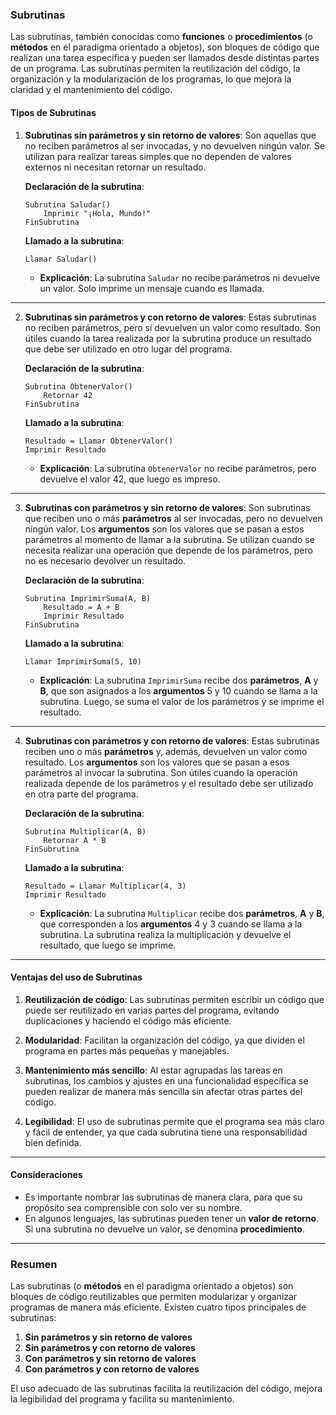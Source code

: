 ### **Subrutinas**

Las subrutinas, también conocidas como **funciones** o **procedimientos** (o **métodos** en el paradigma orientado a objetos), son bloques de código que realizan una tarea específica y pueden ser llamados desde distintas partes de un programa. Las subrutinas permiten la reutilización del código, la organización y la modularización de los programas, lo que mejora la claridad y el mantenimiento del código.

#### **Tipos de Subrutinas**

1. **Subrutinas sin parámetros y sin retorno de valores**: Son aquellas que no reciben parámetros al ser invocadas, y no devuelven ningún valor. Se utilizan para realizar tareas simples que no dependen de valores externos ni necesitan retornar un resultado.

   **Declaración de la subrutina**:
   ```
   Subrutina Saludar()
       Imprimir "¡Hola, Mundo!"
   FinSubrutina
   ```

   **Llamado a la subrutina**:
   ```
   Llamar Saludar()
   ```

   - **Explicación**: La subrutina `Saludar` no recibe parámetros ni devuelve un valor. Solo imprime un mensaje cuando es llamada.

---

2. **Subrutinas sin parámetros y con retorno de valores**: Estas subrutinas no reciben parámetros, pero sí devuelven un valor como resultado. Son útiles cuando la tarea realizada por la subrutina produce un resultado que debe ser utilizado en otro lugar del programa.

   **Declaración de la subrutina**:
   ```
   Subrutina ObtenerValor()
       Retornar 42
   FinSubrutina
   ```

   **Llamado a la subrutina**:
   ```
   Resultado = Llamar ObtenerValor()
   Imprimir Resultado
   ```

   - **Explicación**: La subrutina `ObtenerValor` no recibe parámetros, pero devuelve el valor 42, que luego es impreso.

---

3. **Subrutinas con parámetros y sin retorno de valores**: Son subrutinas que reciben uno o más **parámetros** al ser invocadas, pero no devuelven ningún valor. Los **argumentos** son los valores que se pasan a estos parámetros al momento de llamar a la subrutina. Se utilizan cuando se necesita realizar una operación que depende de los parámetros, pero no es necesario devolver un resultado.

   **Declaración de la subrutina**:
   ```
   Subrutina ImprimirSuma(A, B)
       Resultado = A + B
       Imprimir Resultado
   FinSubrutina
   ```

   **Llamado a la subrutina**:
   ```
   Llamar ImprimirSuma(5, 10)
   ```

   - **Explicación**: La subrutina `ImprimirSuma` recibe dos **parámetros**, **A** y **B**, que son asignados a los **argumentos** 5 y 10 cuando se llama a la subrutina. Luego, se suma el valor de los parámetros y se imprime el resultado.

---

4. **Subrutinas con parámetros y con retorno de valores**: Estas subrutinas reciben uno o más **parámetros** y, además, devuelven un valor como resultado. Los **argumentos** son los valores que se pasan a esos parámetros al invocar la subrutina. Son útiles cuando la operación realizada depende de los parámetros y el resultado debe ser utilizado en otra parte del programa.

   **Declaración de la subrutina**:
   ```
   Subrutina Multiplicar(A, B)
       Retornar A * B
   FinSubrutina
   ```

   **Llamado a la subrutina**:
   ```
   Resultado = Llamar Multiplicar(4, 3)
   Imprimir Resultado
   ```

   - **Explicación**: La subrutina `Multiplicar` recibe dos **parámetros**, **A** y **B**, que corresponden a los **argumentos** 4 y 3 cuando se llama a la subrutina. La subrutina realiza la multiplicación y devuelve el resultado, que luego se imprime.

---

#### **Ventajas del uso de Subrutinas**

1. **Reutilización de código**: Las subrutinas permiten escribir un código que puede ser reutilizado en varias partes del programa, evitando duplicaciones y haciendo el código más eficiente.
   
2. **Modularidad**: Facilitan la organización del código, ya que dividen el programa en partes más pequeñas y manejables.
   
3. **Mantenimiento más sencillo**: Al estar agrupadas las tareas en subrutinas, los cambios y ajustes en una funcionalidad específica se pueden realizar de manera más sencilla sin afectar otras partes del código.
   
4. **Legibilidad**: El uso de subrutinas permite que el programa sea más claro y fácil de entender, ya que cada subrutina tiene una responsabilidad bien definida.

---

#### **Consideraciones**

- Es importante nombrar las subrutinas de manera clara, para que su propósito sea comprensible con solo ver su nombre.
- En algunos lenguajes, las subrutinas pueden tener un **valor de retorno**. Si una subrutina no devuelve un valor, se denomina **procedimiento**.

---

### **Resumen**

Las subrutinas (o **métodos** en el paradigma orientado a objetos) son bloques de código reutilizables que permiten modularizar y organizar programas de manera más eficiente. Existen cuatro tipos principales de subrutinas:

1. **Sin parámetros y sin retorno de valores**
2. **Sin parámetros y con retorno de valores**
3. **Con parámetros y sin retorno de valores**
4. **Con parámetros y con retorno de valores**

El uso adecuado de las subrutinas facilita la reutilización del código, mejora la legibilidad del programa y facilita su mantenimiento.
